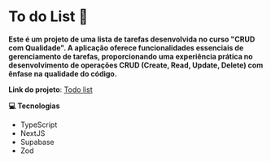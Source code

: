 <h1 style="font-weight: bold;">To do List 📝</h1>

<p>
    <b>Este é um projeto de uma lista de tarefas desenvolvida no curso "CRUD com Qualidade". A aplicação oferece funcionalidades essenciais de gerenciamento de tarefas, proporcionando uma experiência prática no desenvolvimento de operações CRUD (Create, Read, Update, Delete) com ênfase na qualidade do código.</b>
</p>

<strong>Link do projeto</strong>: <a href="https://todolist-ccq.vercel.app/">Todo list</a>

<strong id="technologies">💻 Tecnologias </strong>

- TypeScript
- NextJS
- Supabase
- Zod






